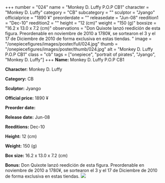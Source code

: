 +++
number = "024"
name = "Monkey D. Luffy P.O.P CB1"
character = "Monkey D. Luffy"
category = "CB"
subcategory = ""
sculptor = "Jyango"
officialprice = "1890 ¥"
preorderdate = ""
releasedate = "Jun-08"
reedition1 = "Dec-10"
reedition2 = ""
height = "12 (cm)"
weight = "150 (g)"
boxsize = "16.2 x 13.0 x 7.2 (cm)"
observations = "Don Quixote lanzó reedición de esta figura. Preordenable en noviembre de 2010 a 1780¥, se sortearon el 3 y el 17 de Diciembre de 2010 de forma exclusiva en estas tiendas. "
image = "/onepiecefigures/images/poster/full/024.jpg"
thumb = "/onepiecefigures/images/poster/thumb/024.jpg"
alt = "Monkey D. Luffy P.O.P CB1"
class = "cb"
tags = ["onepiece", "portrait of pirates", "Jyango", "Monkey D. Luffy"]
+++
**Name:** Monkey D. Luffy P.O.P CB1

**Character:** Monkey D. Luffy

**Category:** CB 

**Sculptor:** Jyango

**Official price:** 1890 ¥

**Preorder date:** 

**Release date:** Jun-08

**Reeditions:** Dec-10

**Height:** 12 (cm)

**Weight:** 150 (g)

**Box size:** 16.2 x 13.0 x 7.2 (cm)

**Bonus:** Don Quixote lanzó reedición de esta figura. Preordenable en noviembre de 2010 a 1780¥, se sortearon el 3 y el 17 de Diciembre de 2010 de forma exclusiva en estas tiendas. 
<img src="/onepiecefigures/images/poster/thumb/024.jpg">